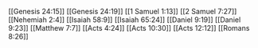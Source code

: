 [[Genesis 24:15]]
[[Genesis 24:19]]
[[1 Samuel 1:13]]
[[2 Samuel 7:27]]
[[Nehemiah 2:4]]
[[Isaiah 58:9]]
[[Isaiah 65:24]]
[[Daniel 9:19]]
[[Daniel 9:23]]
[[Matthew 7:7]]
[[Acts 4:24]]
[[Acts 10:30]]
[[Acts 12:12]]
[[Romans 8:26]]
